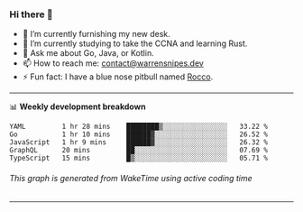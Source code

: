 ### Hi there 👋

- 🔭 I’m currently furnishing my new desk.
- 🌱 I’m currently studying to take the CCNA and learning Rust.
- 💬 Ask me about Go, Java, or Kotlin.
- 📫 How to reach me: contact@warrensnipes.dev
- ⚡ Fun fact: I have a blue nose pitbull named [Rocco](https://i.imgur.com/iLsSCKu.jpg).

-------

📊 **Weekly development breakdown**
<!--START_SECTION:waka-->
```text
YAML         1 hr 28 mins    ████████▒░░░░░░░░░░░░░░░░   33.22 % 
Go           1 hr 10 mins    ██████▓░░░░░░░░░░░░░░░░░░   26.52 % 
JavaScript   1 hr 9 mins     ██████▓░░░░░░░░░░░░░░░░░░   26.32 % 
GraphQL      20 mins         ██░░░░░░░░░░░░░░░░░░░░░░░   07.69 % 
TypeScript   15 mins         █▒░░░░░░░░░░░░░░░░░░░░░░░   05.71 % 
```
<!--END_SECTION:waka-->
###### *This graph is generated from WakeTime using active coding time*
-------

